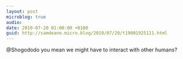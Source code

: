 ```yaml
---
layout: post
microblog: true
audio: 
date: 2010-07-20 01:00:00 +0100
guid: http://samdeane.micro.blog/2010/07/20/t19001925111.html
---
```

@Shogododo you mean we might have to interact with other humans?

